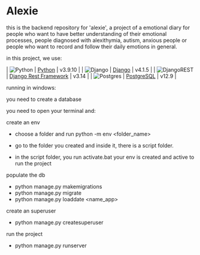 # Alexie

this is the backend repository for 'alexie', a project of a emotional diary for people  who want to have better understanding of their emotional processes, people diagnosed with alexithymia, autism, anxious people or people who want to record and follow their daily emotions in general.

in this project, we use:

| ![Python](    https://img.shields.io/badge/Python-14354C?style=for-the-badge&logo=python&logoColor=whit)       | [Python](https://www.python.org/)       | v3.9.10 |
| ![Django](https://img.shields.io/badge/Django-092E20?style=for-the-badge&logo=django&logoColor=white)   | [Django](https://www.djangoproject.com/)        | v4.1.5     |
| ![DjangoREST](https://img.shields.io/badge/DJANGO-REST-ff1709?style=for-the-badge&logo=django&logoColor=white&color=ff1709&labelColor=gray)   | [Django Rest Framework](https://www.django-rest-framework.org/)        | v3.14      |
| ![Postgres](https://img.shields.io/badge/PostgreSQL-316192?style=for-the-badge&logo=postgresql&logoColor=white)   | [PostgreSQL](https://www.postgresql.org/)       | v12.9      |

running in windows:

you need to create a database
 
you need to open your terminal and:

create an env
  - choose a folder and run
    python -m env <folder_name>
    
  - go to the folder you created and inside it, there is a script folder.
  - in the script folder, you run 
    activate.bat
your env is created and active to run the project

populate the db
  - python manage.py makemigrations
  - python manage.py migrate
  - python manage.py loaddate <name_app>

create an superuser
  - python manage.py createsuperuser

run the project
  - python manage.py runserver

    
